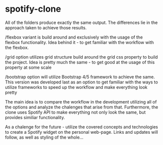 # spotify-clone

All of the folders produce exactly the same output. The differences lie in the approach taken to achieve those results.

/flexbox variant is build around and exclusively with the usage of the flexbox functionality. Idea behind it - to get familiar 
with the workflow with the flexbox.

/grid option utilizes grid structure build around the grid css property to build the project. Idea is pretty much the same - to get good at the usage of this property at some scale

/bootstrap option will utilize Bootstrap 4/5 framework to achieve the same. This version was developed last as an option to get familiar with the ways to utilize frameworks to speed up the workflow and make everything look pretty

The main idea is to compare the workflow in the development utilizing all of the options and analyze the chalenges that arise from that.
Furthermore, the clone uses Spotify API to make everything not only look the same, but provides similiar functionality.

As a chalenge for the future - utilize the covered concepts and technologies to create a Spotify widget on the personal web-page. Links and updates will follow, as well as styling of the whole...

